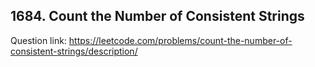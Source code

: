 ## 1684. Count the Number of Consistent Strings

Question link: https://leetcode.com/problems/count-the-number-of-consistent-strings/description/